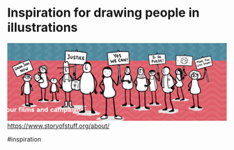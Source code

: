 # Inspiration for drawing people in illustrations 


![](media/cleanshot_2023-11-02-at-11-43-18@2x.png)
https://www.storyofstuff.org/about/

#inspiration